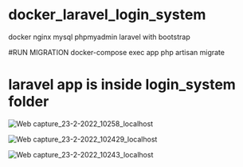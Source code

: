 # docker_laravel_login_system
docker nginx mysql phpmyadmin laravel with bootstrap

#RUN MIGRATION
docker-compose exec app php artisan migrate

# laravel app is inside login_system folder

![Web capture_23-2-2022_10258_localhost](https://user-images.githubusercontent.com/4477125/155252054-8820af1d-0109-483e-9a32-fdb8b74921bf.jpeg)

![Web capture_23-2-2022_102429_localhost](https://user-images.githubusercontent.com/4477125/155252059-1d115b6e-99f0-497a-8857-01905fe21928.jpeg)

![Web capture_23-2-2022_10243_localhost](https://user-images.githubusercontent.com/4477125/155252063-a52e7cfc-f0d2-4b49-9abc-4526d128855d.jpeg)

